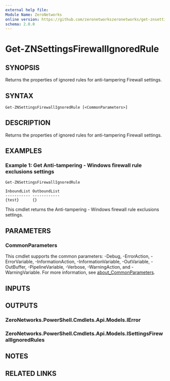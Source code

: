 ```yaml
---
external help file:
Module Name: ZeroNetworks
online version: https://github.com/zeronetworkszeronetworks/get-znsettingsfirewallignoredrule
schema: 2.0.0
---
```


# Get-ZNSettingsFirewallIgnoredRule

## SYNOPSIS
Returns the properties of ignored rules for anti-tampering Firewall settings.

## SYNTAX

```
Get-ZNSettingsFirewallIgnoredRule [<CommonParameters>]
```

## DESCRIPTION
Returns the properties of ignored rules for anti-tampering Firewall settings.

## EXAMPLES

### Example 1: Get Anti-tampering - Windows firewall rule exclusions settings
```powershell
Get-ZNSettingsFirewallIgnoredRule
```

```output
InboundList OutboundList
----------- ------------
{test}      {}
```

This cmdlet returns the Anti-tampering - Windows firewall rule exclusions settings.

## PARAMETERS

### CommonParameters
This cmdlet supports the common parameters: -Debug, -ErrorAction, -ErrorVariable, -InformationAction, -InformationVariable, -OutVariable, -OutBuffer, -PipelineVariable, -Verbose, -WarningAction, and -WarningVariable. For more information, see [about_CommonParameters](http://go.microsoft.com/fwlink/?LinkID=113216).

## INPUTS

## OUTPUTS

### ZeroNetworks.PowerShell.Cmdlets.Api.Models.IError

### ZeroNetworks.PowerShell.Cmdlets.Api.Models.ISettingsFirewallIgnoredRules

## NOTES

## RELATED LINKS

